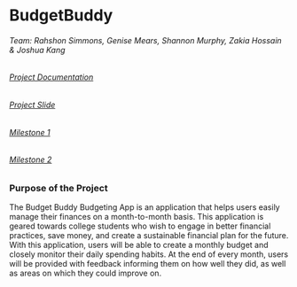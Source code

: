 # BudgetBuddy
###### Team: Rahshon Simmons, Genise Mears, Shannon Murphy, Zakia Hossain & Joshua Kang
###### [Project Documentation](https://docs.google.com/document/d/1uCfU3KPZFr7Mj-YmcQGPB9wn7mfWmRIihF06RDBsdCo/edit?usp=sharing)
###### [Project Slide](https://docs.google.com/presentation/d/1qd7Dm4t2tSdm26-U_xnYeEnNQjT0Rz2RAh6B8EMwJVs/edit?usp=sharing)
###### [Milestone 1](https://docs.google.com/presentation/d/1T3AGkr8_lHRkbtX5hSmW3BCuuh_5BaDUBUmopxYbCF8/edit?usp=sharing)
###### [Milestone 2](https://docs.google.com/presentation/d/1mUx7POBUqSoz8an-e7AMwhhiXEvJ9mmh-CkUCJeXpFw/edit?usp=sharing)

### Purpose of the Project
The Budget Buddy Budgeting App is an application that helps users easily manage their finances on a month-to-month basis. This application is geared towards college students who wish to engage in better financial practices, save money, and create a sustainable financial plan for the future. With this application, users will be able to create a monthly budget and closely monitor their daily spending habits. At the end of every month, users will be provided with feedback informing them on how well they did, as well as areas on which they could improve on. 



